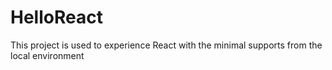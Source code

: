# HelloReact
This project is used to experience React with the minimal supports from the local environment
